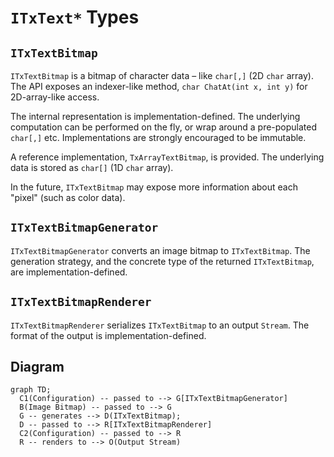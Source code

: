 # `ITxText*` Types

## `ITxTextBitmap`

`ITxTextBitmap` is a bitmap of character data – like `char[,]` (2D `char` array). The API exposes an indexer-like method, `char ChatAt(int x, int y)` for 2D-array-like access.

The internal representation is implementation-defined. The underlying computation can be performed on the fly, or wrap around a pre-populated `char[,]` etc. Implementations are strongly encouraged to be immutable.

A reference implementation, `TxArrayTextBitmap`, is provided. The underlying data is stored as `char[]` (1D `char` array).

In the future, `ITxTextBitmap` may expose more information about each "pixel" (such as color data).

## `ITxTextBitmapGenerator`

`ITxTextBitmapGenerator` converts an image bitmap to `ITxTextBitmap`. The generation strategy, and the concrete type of the returned `ITxTextBitmap`, are implementation-defined.

## `ITxTextBitmapRenderer`

`ITxTextBitmapRenderer` serializes `ITxTextBitmap` to an output `Stream`. The format of the output is implementation-defined.

## Diagram

```mermaid
graph TD;
  C1(Configuration) -- passed to --> G[ITxTextBitmapGenerator]
  B(Image Bitmap) -- passed to --> G
  G -- generates --> D(ITxTextBitmap);
  D -- passed to --> R[ITxTextBitmapRenderer]
  C2(Configuration) -- passed to --> R
  R -- renders to --> O(Output Stream)
```
